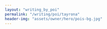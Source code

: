 ```yaml
---
layout: "writing_by_poi"
permalink: "/writing/poi/tayrona"
header-img: "assets/owner/hero/pois-bg.jpg"
---
```

